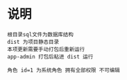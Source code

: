 # 说明

    根目录sql文件为数据库结构
    dist 为项目静态目录
    本项更新需要手动打包后重新运行
    app-admin 打包后粘进 dist 运行

    角色 id=1 为系统角色 拥有全部权限 不可编辑

